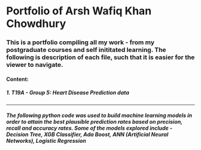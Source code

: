 # Portfolio of Arsh Wafiq Khan Chowdhury
### This is a portfolio compiling all my work - from my postgraduate courses and self inititated learning. The following is description of each file, such that it is easier for the viewer to navigate.

#### Content:

#####  1. T19A - Group 5: Heart Disease Prediction data 
________________________________________________________
  ##### *The following python code was used to build machine learning models in order to attain the best plausible prediction rates based on precision, recall and accuracy rates. Some of the models explored include - Decision Tree, XGB Classifier, Ada Boost, ANN (Artificial Neural Networks), Logistic Regression*
  
